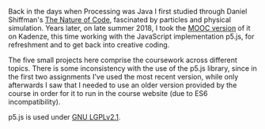 Back in the days when Processing was Java I first studied through Daniel Shiffman's [The Nature of Code](https://natureofcode.com/), fascinated by particles and physical simulation. Years later, on late summer 2018, I took the [MOOC version](https://www.kadenze.com/courses/the-nature-of-code-ii/info) of it on Kadenze, this time working with the JavaScript implementation p5.js, for refreshment and to get back into creative coding.

The five small projects here comprise the coursework across different topics. There is some inconsistency with the use of the p5.js library, since in the first two assignments I've used the most recent version, while only afterwards I saw that I needed to use an older version provided by the course in order for it to run in the course website (due to ES6 incompatibility).

p5.js is used under [GNU LGPLv2.1](https://github.com/processing/p5.js/blob/master/license.txt).

